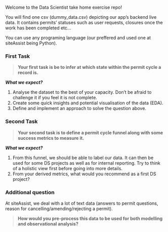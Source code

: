 Welcome to the Data Scientist take home exercise repo!

You will find one csv (dummy_data.csv) depicting our app’s backend live data. It contains permits’ statuses such as user requests, closures once the work has been completed etc…

You can use any programing language (our preffered and used one at siteAssist being Python).

### First Task
> **Your first task is be to infer at which state within the permit cycle a record is.**

***What we expect?***
1. Analyse the dataset to the best of your capacity. Don’t be afraid to challenge it if you feel it is not complete. 
2. Create some quick insights and potential visualisation of the data (EDA).
3. Define and implement an approach to solve the question above.

### Second Task
> **Your second task is to define a permit cycle funnel along with some success metrics to measure it.**

***What we expect?***
1. From this funnel, we should be able to label our data. It can then be used for some DS projects as well as for internal reporting. Try to think of a holistic view first before going into more details.
2. From your derived metrics, what would you recommend as a first DS project?

### Additional question

At siteAssist, we deal with a lot of text data (answers to permit questions, reason for cancelling/amending/rejecting a permit).
> **How would you pre-process this data to be used for both modelling and observational analysis?**
